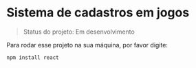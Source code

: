 <h1>Sistema de cadastros em jogos</h1>

> Status do projeto: Em desenvolvimento 

Para rodar esse projeto na sua máquina, por favor digite:

```
npm install react
```

